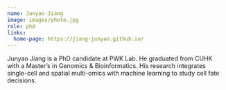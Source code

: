 ```yaml
---
name: Junyao Jiang
image: images/photo.jpg
role: phd
links:
  home-page: https://jiang-junyao.github.io/
---
```


Junyao Jiang is a PhD candidate at PWK Lab. He graduated from CUHK with a Master’s in Genomics & Bioinformatics. 
His research integrates single-cell and spatial multi-omics with machine learning to study cell fate decisions.
